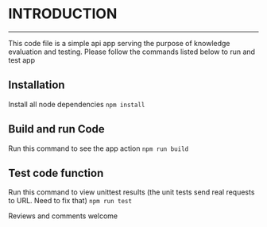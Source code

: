 # INTRODUCTION
------------

This code file is a simple api app serving the purpose of knowledge evaluation and testing. Please follow the commands listed below to run and test app
## Installation

Install all node dependencies
```npm install```

## Build and run Code
Run this command to see the app action
```npm run build```
## Test code function
Run this command to view unittest results (the unit tests send real requests to URL. Need to fix that)
```npm run test```

Reviews and comments welcome
